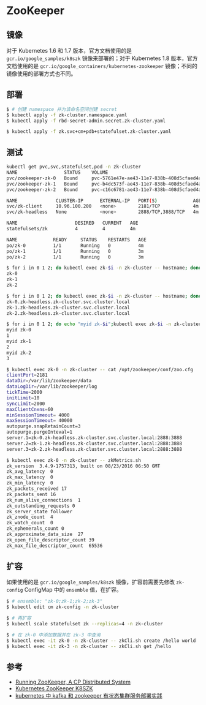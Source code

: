 # ZooKeeper

## 镜像

对于 Kubernetes 1.6 和 1.7 版本，官方文档使用的是 `gcr.io/google_samples/k8szk` 镜像来部署的；对于 Kubernetes 1.8 版本，官方文档使用的是 `gcr.io/google_containers/kubernetes-zookeeper` 镜像；不同的镜像使用的部署方式也不同。


## 部署

```bash
$ # 创建 namespace 并为该命名空间创建 secret
$ kubectl apply -f zk-cluster.namespace.yaml
$ kubectl apply -f rbd-secret-admin.secret.zk-cluster.yaml

$ kubectl apply -f zk.svc+cm+pdb+statefulset.zk-cluster.yaml
```


## 测试

```bash
kubectl get pvc,svc,statefulset,pod -n zk-cluster
NAME                 STATUS    VOLUME                                     CAPACITY   ACCESSMODES   STORAGECLASS   AGE
pvc/zookeeper-zk-0   Bound     pvc-5761e47e-ae43-11e7-838b-408d5cfaed4a   10Gi       RWO           rbd            1h
pvc/zookeeper-zk-1   Bound     pvc-b4dc573f-ae43-11e7-838b-408d5cfaed4a   10Gi       RWO           rbd            1h
pvc/zookeeper-zk-2   Bound     pvc-c16c6781-ae43-11e7-838b-408d5cfaed4a   10Gi       RWO           rbd            1h

NAME              CLUSTER-IP      EXTERNAL-IP   PORT(S)             AGE
svc/zk-client     10.96.100.200   <none>        2181/TCP            4m
svc/zk-headless   None            <none>        2888/TCP,3888/TCP   4m

NAME                     DESIRED   CURRENT   AGE
statefulsets/zk          4         4         4m

NAME             READY     STATUS    RESTARTS   AGE
po/zk-0          1/1       Running   0          4m
po/zk-1          1/1       Running   0          3m
po/zk-2          1/1       Running   0          3m
```

```bash
$ for i in 0 1 2; do kubectl exec zk-$i -n zk-cluster -- hostname; done
zk-0
zk-1
zk-2

$ for i in 0 1 2; do kubectl exec zk-$i -n zk-cluster -- hostname; done
zk-0.zk-headless.zk-cluster.svc.cluster.local
zk-1.zk-headless.zk-cluster.svc.cluster.local
zk-2.zk-headless.zk-cluster.svc.cluster.local

$ for i in 0 1 2; do echo "myid zk-$i";kubectl exec zk-$i -n zk-cluster -- cat /var/lib/zookeeper/data/myid; done
myid zk-0
1
myid zk-1
2
myid zk-2
3

$ kubectl exec zk-0 -n zk-cluster -- cat /opt/zookeeper/conf/zoo.cfg
clientPort=2181
dataDir=/var/lib/zookeeper/data
dataLogDir=/var/lib/zookeeper/log
tickTime=2000
initLimit=10
syncLimit=2000
maxClientCnxns=60
minSessionTimeout= 4000
maxSessionTimeout= 40000
autopurge.snapRetainCount=3
autopurge.purgeInteval=1
server.1=zk-0.zk-headless.zk-cluster.svc.cluster.local:2888:3888
server.2=zk-1.zk-headless.zk-cluster.svc.cluster.local:2888:3888
server.3=zk-2.zk-headless.zk-cluster.svc.cluster.local:2888:3888

$ kubectl exec zk-0 -n zk-cluster -- zkMetrics.sh
zk_version  3.4.9-1757313, built on 08/23/2016 06:50 GMT
zk_avg_latency  0
zk_max_latency  0
zk_min_latency  0
zk_packets_received 17
zk_packets_sent 16
zk_num_alive_connections  1
zk_outstanding_requests 0
zk_server_state follower
zk_znode_count  4
zk_watch_count  0
zk_ephemerals_count 0
zk_approximate_data_size  27
zk_open_file_descriptor_count 39
zk_max_file_descriptor_count  65536
```


## 扩容

如果使用的是 `gcr.io/google_samples/k8szk` 镜像，扩容前需要先修改 `zk-config` ConfigMap 中的 `ensemble` 值，在扩容。

```bash
$ # ensemble: "zk-0;zk-1;zk-2;zk-3"
$ kubectl edit cm zk-config -n zk-cluster

$ # 再扩容
$ kubectl scale statefulset zk --replicas=4 -n zk-cluster

$ # 在 zk-0 中添加数据并在 zk-3 中查询
$ kubectl exec -it zk-0 -n zk-cluster -- zkCli.sh create /hello world
$ kubectl exec -it zk-3 -n zk-cluster -- zkCli.sh get /hello
```


## 参考

* [Running ZooKeeper, A CP Distributed System](https://kubernetes.io/docs/tutorials/stateful-application/zookeeper/)
* [Kubernetes ZooKeeper K8SZK](https://github.com/kubernetes/contrib/tree/master/statefulsets/zookeeper)
* [kubernetes 中 kafka 和 zookeeper 有状态集群服务部署实践](https://www.qcloud.com/community/article/198250)